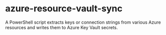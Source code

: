 # azure-resource-vault-sync
A PowerShell script extracts keys or connection strings from various Azure resources and writes them to Azure Key Vault secrets.
